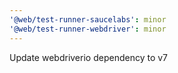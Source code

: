 ```yaml
---
'@web/test-runner-saucelabs': minor
'@web/test-runner-webdriver': minor
---
```


Update webdriverio dependency to v7
